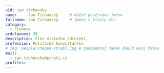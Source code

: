 ```yaml
---
uid: jan.tichavsky
name:     Jan Tichavský  	# běžně používáné jméno
fullname: Jan Tichavský  	# jméno s tituly etc.
category:
  - clenove
ordclenove: 39
description: Člen místního sdružení,
profession: Politická konzultantka
# img: people/stepan-strebl.jpg # zakomentuj radek dokud není fotka
mail:
  - jan.tichavsky@pirati.cz
profiles:
---
```

